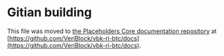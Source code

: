 Gitian building
================

This file was moved to [the Placeholders Core documentation repository](https://github.com/VeriBlock/vbk-ri-btc/docs/blob/master/gitian-building.md) at [https://github.com/VeriBlock/vbk-ri-btc/docs](https://github.com/VeriBlock/vbk-ri-btc/docs).
